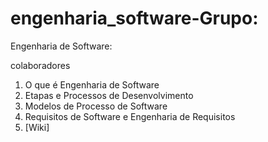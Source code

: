 # engenharia_software-Grupo:
Engenharia de Software:
 
 colaboradores
 
1. O que é Engenharia de Software
2. Etapas e Processos de Desenvolvimento
3. Modelos de Processo de Software
4. Requisitos de Software e Engenharia de Requisitos
6. [Wiki]
